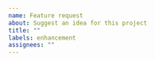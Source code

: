 ```yaml
---
name: Feature request
about: Suggest an idea for this project
title: ""
labels: enhancement
assignees: ""
---
```

